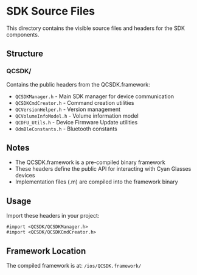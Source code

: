 # SDK Source Files

This directory contains the visible source files and headers for the SDK components.

## Structure

### QCSDK/
Contains the public headers from the QCSDK.framework:
- `QCSDKManager.h` - Main SDK manager for device communication
- `QCSDKCmdCreator.h` - Command creation utilities
- `QCVersionHelper.h` - Version management
- `QCVolumeInfoModel.h` - Volume information model
- `QCDFU_Utils.h` - Device Firmware Update utilities
- `OdmBleConstants.h` - Bluetooth constants

## Notes
- The QCSDK.framework is a pre-compiled binary framework
- These headers define the public API for interacting with Cyan Glasses devices
- Implementation files (.m) are compiled into the framework binary

## Usage
Import these headers in your project:
```objc
#import <QCSDK/QCSDKManager.h>
#import <QCSDK/QCSDKCmdCreator.h>
```

## Framework Location
The compiled framework is at: `/ios/QCSDK.framework/`